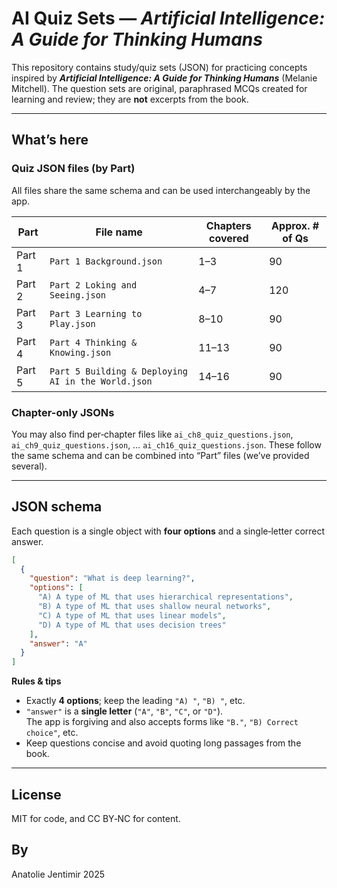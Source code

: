 # AI Quiz Sets — *Artificial Intelligence: A Guide for Thinking Humans*

This repository contains study/quiz sets (JSON)  for practicing concepts inspired by **_Artificial Intelligence: A Guide for Thinking Humans_** (Melanie Mitchell). The question sets are original, paraphrased MCQs created for learning and review; they are **not** excerpts from the book.

---

## What’s here

### Quiz JSON files (by Part)
All files share the same schema and can be used interchangeably by the app.

| Part | File name | Chapters covered | Approx. # of Qs |
|------|-----------|------------------|------------------|
| Part 1 | `Part 1 Background.json` | 1–3 | 90 |
| Part 2 | `Part 2 Loking and Seeing.json` | 4–7 | 120 |
| Part 3 | `Part 3 Learning to Play.json` | 8–10 | 90 |
| Part 4 | `Part 4 Thinking & Knowing.json` | 11–13 | 90 |
| Part 5 | `Part 5 Building & Deploying AI in the World.json` | 14–16 | 90 |


### Chapter-only JSONs
You may also find per‑chapter files like `ai_ch8_quiz_questions.json`, `ai_ch9_quiz_questions.json`, … `ai_ch16_quiz_questions.json`. These follow the same schema and can be combined into “Part” files (we’ve provided several).

---

## JSON schema

Each question is a single object with **four options** and a single‑letter correct answer.

```json
[
  {
    "question": "What is deep learning?",
    "options": [
      "A) A type of ML that uses hierarchical representations",
      "B) A type of ML that uses shallow neural networks",
      "C) A type of ML that uses linear models",
      "D) A type of ML that uses decision trees"
    ],
    "answer": "A"
  }
]
```

**Rules & tips**
- Exactly **4 options**; keep the leading `"A) "`, `"B) "`, etc.
- `"answer"` is a **single letter** (`"A"`, `"B"`, `"C"`, or `"D"`).  
  The app is forgiving and also accepts forms like `"B."`, `"B) Correct choice"`, etc.
- Keep questions concise and avoid quoting long passages from the book.

---


## License

 MIT for code, and CC BY‑NC for content.

 ## By 
 Anatolie Jentimir 2025
